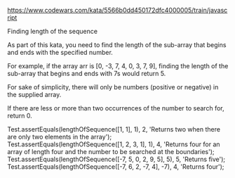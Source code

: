https://www.codewars.com/kata/5566b0dd450172dfc4000005/train/javascript

Finding length of the sequence

As part of this kata, you need to find the length of the sub-array that begins and ends with the specified number.

For example, if the array arr is [0, -3, 7, 4, 0, 3, 7, 9], finding the length of the sub-array that begins and ends with 7s would return 5.

For sake of simplicity, there will only be numbers (positive or negative) in the supplied array.

If there are less or more than two occurrences of the number to search for, return 0.

Test.assertEquals(lengthOfSequence([1, 1], 1), 2, 'Returns two when there are only two elements in the array');
Test.assertEquals(lengthOfSequence([1, 2, 3, 1], 1), 4, 'Returns four for an array of length four and the number to be searched at the boundaries');
Test.assertEquals(lengthOfSequence([-7, 5, 0, 2, 9, 5], 5), 5, 'Returns five');
Test.assertEquals(lengthOfSequence([-7, 6, 2, -7, 4], -7), 4, 'Returns four');




